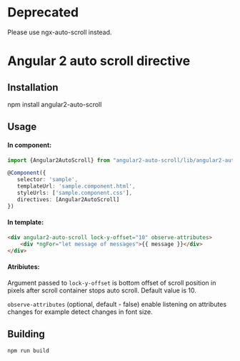 # Deprecated

Please use ngx-auto-scroll instead.

# Angular 2 auto scroll directive

## Installation
npm install angular2-auto-scroll

## Usage

#### In component:

```typescript
import {Angular2AutoScroll} from "angular2-auto-scroll/lib/angular2-auto-scroll.directive";

@Component({
   selector: 'sample',
   templateUrl: 'sample.component.html',
   styleUrls: ['sample.component.css'],
   directives: [Angular2AutoScroll]
})
```

#### In template:

```html
<div angular2-auto-scroll lock-y-offset="10" observe-attributes>
    <div *ngFor="let message of messages">{{ message }}</div>
</div>
```

#### Atribiutes:
 
Argument passed to `lock-y-offset` is bottom offset of scroll position in pixels after scroll container stops auto scroll. Default value is 10.

`observe-attributes` (optional, default - false) enable listening on attributes changes for example detect changes in font size.
## Building

```
npm run build
```
